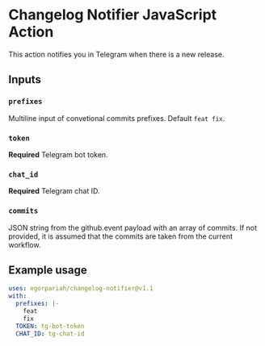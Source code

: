 # Changelog Notifier JavaScript Action

This action notifies you in Telegram when there is a new release.

## Inputs

### `prefixes`

Multiline input of convetional commits prefixes. Default `feat fix`.

### `token`

**Required** Telegram bot token.

### `chat_id`

**Required** Telegram chat ID.

### `commits`

JSON string from the github.event payload with an array of commits. If not provided, it is assumed that the commits are taken from the current workflow.

## Example usage

```yaml
uses: egorpariah/changelog-notifier@v1.1
with:
  prefixes: |-
    feat
    fix
  TOKEN: tg-bot-token
  CHAT_ID: tg-chat-id
```